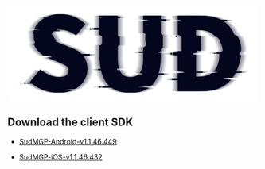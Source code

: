 #

![SUD](../../Resource/logo.png)

## Download the client SDK
- [SudMGP-Android-v1.1.46.449](https://github.com/SudTechnology/sud-mgp-android/releases/tag/v1.1.46.449)

- [SudMGP-iOS-v1.1.46.432](https://github.com/SudTechnology/sud-mgp-ios/releases/tag/v1.1.46.432)

